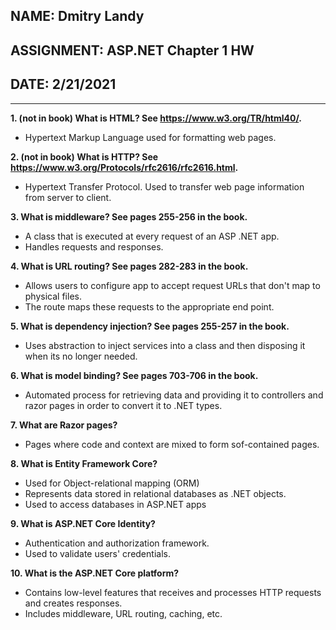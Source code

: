 ## NAME: Dmitry Landy
## ASSIGNMENT: ASP.NET Chapter 1 HW
## DATE: 2/21/2021
---
**1. (not in book) What is HTML? See https://www.w3.org/TR/html40/.**

- Hypertext Markup Language used for formatting web pages.

**2. (not in book) What is HTTP? See https://www.w3.org/Protocols/rfc2616/rfc2616.html.**

- Hypertext Transfer Protocol. Used to transfer web page information from server to client.

**3. What is middleware? See pages 255-256 in the book.**

- A class that is executed at every request of an ASP .NET app. 
- Handles requests and responses.

**4. What is URL routing? See pages 282-283 in the book.**

- Allows users to configure app to accept request URLs that don't map to physical files. 
- The route maps these requests to the appropriate end point.

**5. What is dependency injection? See pages 255-257 in the book.**

- Uses abstraction to inject services into a class and then disposing it when its no longer needed.

**6. What is model binding? See pages 703-706 in the book.**

- Automated process for retrieving data and providing it to controllers and razor pages in order to convert it to .NET types.

**7. What are Razor pages?**

- Pages where code and context are mixed to form sof-contained pages.

**8. What is Entity Framework Core?**

- Used for Object-relational mapping (ORM)
- Represents data stored in relational databases as .NET objects.
- Used to access databases in ASP.NET apps

**9. What is ASP.NET Core Identity?**

- Authentication and authorization framework.
- Used to validate users' credentials.

**10. What is the ASP.NET Core platform?**

- Contains low-level features that receives and processes HTTP requests and creates responses. 
- Includes middleware, URL routing, caching, etc.
